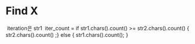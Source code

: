 # Find X
​
iteration은 str1
​
iter_count =
if str1.chars().count() >= str2.chars().count()  { str2.chars().count() ;}
else {  str1.chars().count(); }
